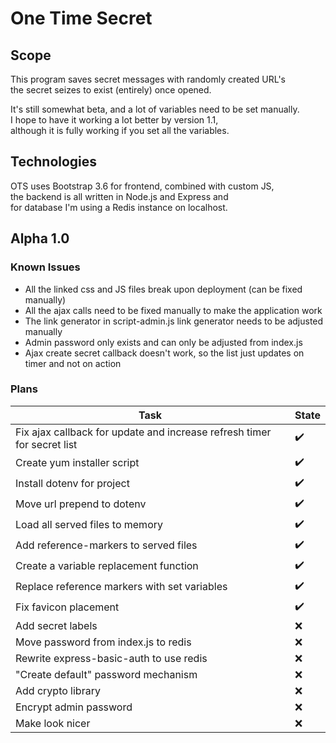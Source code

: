 # One Time Secret

## Scope
This program saves secret messages with randomly created URL's  
the secret seizes to exist (entirely) once opened.  
  
It's still somewhat beta, and a lot of variables need to be set manually.  
I hope to have it working a lot better by version 1.1,  
although it is fully working if you set all the variables.

## Technologies
OTS uses Bootstrap 3.6 for frontend, combined with custom JS,  
the backend is all written in Node.js and Express and  
for database I'm using a Redis instance on localhost.

## Alpha 1.0
### Known Issues
- All the linked css and JS files break upon deployment (can be fixed manually)
- All the ajax calls need to be fixed manually to make the application work
- The link generator in script-admin.js link generator needs to be adjusted manually
- Admin password only exists and can only be adjusted from index.js
- Ajax create secret callback doesn't work, so the list just updates on timer and not on action

### Plans
|Task|State|
|-|-|
|Fix ajax callback for update and increase refresh timer for secret list|:heavy_check_mark:|
|Create yum installer script|:heavy_check_mark:|
|Install dotenv for project|:heavy_check_mark:|
|Move url prepend to dotenv|:heavy_check_mark:|
|Load all served files to memory|:heavy_check_mark:|
|Add reference-markers to served files|:heavy_check_mark:|
|Create a variable replacement function|:heavy_check_mark:|
|Replace reference markers with set variables|:heavy_check_mark:|
|Fix favicon placement|:heavy_check_mark:|
|Add secret labels|:x:|
|Move password from index.js to redis|:x:|
|Rewrite express-basic-auth to use redis|:x:|
|"Create default" password mechanism|:x:|
|Add crypto library|:x:|
|Encrypt admin password|:x:|
|Make look nicer|:x:|
